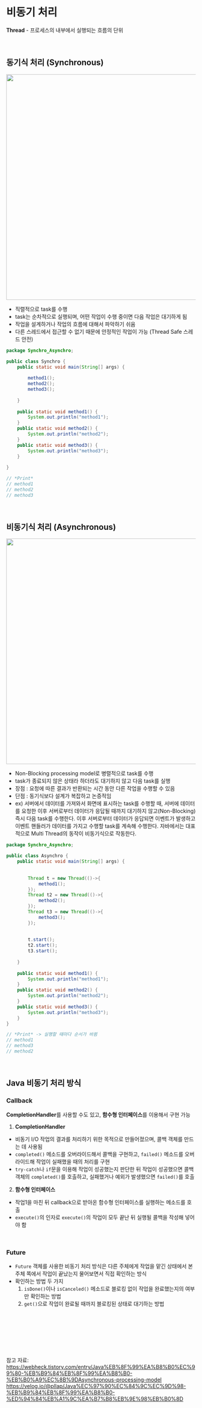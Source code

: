 # 비동기 처리

**Thread** - 프로세스의 내부에서 실행되는 흐름의 단위

<br>

## 동기식 처리 (Synchronous)

<img src="https://github.com/98000001/CS-Study/assets/80199502/e55d04f8-1bd4-46bf-bf7f-05464a0c9fcc"  width="600">

- 직렬적으로 task를 수행
- task는 순차적으로 실행되며, 어떤 작업이 수행 중이면 다음 작업은 대기하게 됨
- 작업을 설계하거나 작업의 흐름에 대해서 파악하기 쉬움
- 다른 스레드에서 접근할 수 없기 때문에 안정적인 작업이 가능 (Thread Safe 스레드 안전)

```java
package Synchro_Asynchro;

public class Synchro {
	public static void main(String[] args) {
		
		method1();
		method2();
		method3();
		
	}
	
	public static void method1() {
		System.out.println("method1");
	}
	public static void method2() {
		System.out.println("method2");
	}
	public static void method3() {
		System.out.println("method3");
	}
	
}

// *Print*
// method1
// method2
// method3
```

<br>

## 비동기식 처리 (Asynchronous)

<img src="https://github.com/98000001/CS-Study/assets/80199502/dd256c09-2e4f-4d74-984e-257402ac5def"  width="600">

- Non-Blocking processing model로 병렬적으로 task를 수행
- task가 종료되지 않은 상태라 하더라도 대기하지 않고 다음 task를 실행
- 장점 : 요청에 따른 결과가 반환되는 시간 동안 다른 작업을 수행할 수 있음
- 단점 : 동기식보다 설계가 복잡하고 논증적임
- ex) 서버에서 데이터를 가져와서 화면에 표시하는 task를 수행할 때, 서버에 데이터를 요청한 이후 서버로부터 데이터가 응답될 때까지 대기하지 않고(Non-Blocking) 즉시 다음 task를 수행한다. 이후 서버로부터 데이터가 응답되면 이벤트가 발생하고 이벤트 핸들러가 데이터를 가지고 수행할 task를 계속해 수행한다. 자바에서는 대표적으로 Multi Thread의 동작이 비동기식으로 작동한다.

```java
package Synchro_Asynchro;

public class Asynchro {
	public static void main(String[] args) {
	
	
		Thread t = new Thread(()->{
			method1();
		});
		Thread t2 = new Thread(()->{
			method2();
		});
		Thread t3 = new Thread(()->{
			method3();
		});
		
		
		t.start();
		t2.start();
		t3.start();
		
	}
	
	public static void method1() {
		System.out.println("method1");
	}
	public static void method2() {
		System.out.println("method2");
	}
	public static void method3() {
		System.out.println("method3");
	}
}

// *Print* -> 실행할 때마다 순서가 바뀜
// method1
// method3
// method2
```

<br>

## Java 비동기 처리 방식

### Callback

**CompletionHandler**를 사용할 수도 있고, **함수형 인터페이스**를 이용해서 구현 가능

1. **CompletionHandler**
- 비동기 I/O 작업의 결과를 처리하기 위한 목적으로 만들어졌으며, 콜백 객체를 만드는 데 사용됨
- `completed()` 메소드를 오버라이드해서 콜백을 구현하고, `failed()` 메소드를 오버라이드해 작업이 실패했을 때의 처리를 구현
- `try-catch`나 `if`문을 이용해 작업이 성공했는지 판단한 뒤 작업이 성공했으면 콜백 객체의 `completed()`를 호출하고, 실패했거나 예외가 발생했으면 `failed()`를 호출

2. **함수형 인터페이스**
- 작업1을 마친 뒤 callback으로 받아온 함수형 인터페이스를 실행하는 메소드를 호출
- `execute()`의 인자로 `execute()`의 작업이 모두 끝난 뒤 실행될 콜백을 작성해 넣어야 함

<br>

### Future

- `Future` 객체를 사용한 비동기 처리 방식은 다른 주체에게 작업을 맡긴 상태에서 본 주체 쪽에서 작업이 끝났는지 물어보면서 직접 확인하는 방식
- 확인하는 방법 두 가지
    1. `isDone()`이나 `isCanceled()` 메소드로 블로킹 없이 작업을 완료했는지의 여부만 확인하는 방법
    2. `get()`으로 작업이 완료될 때까지 블로킹된 상태로 대기하는 방법
 

<br><br><br><br><br><br>

참고 자료: <br>
https://webheck.tistory.com/entry/Java%EB%8F%99%EA%B8%B0%EC%99%80-%EB%B9%84%EB%8F%99%EA%B8%B0-%EB%B0%A9%EC%8B%9DAsynchronous-processing-model <br>
https://velog.io/@pllap/Java%EC%97%90%EC%84%9C%EC%9D%98-%EB%B9%84%EB%8F%99%EA%B8%B0-%ED%94%84%EB%A1%9C%EA%B7%B8%EB%9E%98%EB%B0%8D
